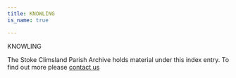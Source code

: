 ```yaml
---
title: KNOWLING
is_name: true

---
```


KNOWLING


The Stoke Climsland Parish Archive holds material under this index entry. To find out more please [contact us](/contact/)
